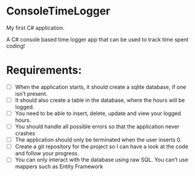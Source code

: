 # ConsoleTimeLogger
My first C# application.

A C# console based time logger app that can be used to track time spent coding!


# Requirements:
- [ ] When the application starts, it should create a sqlite database, if one isn’t present.
- [ ] It should also create a table in the database, where the hours will be logged.
- [ ] You need to be able to insert, delete, update and view your logged hours. 
- [ ] You should handle all possible errors so that the application never crashes 
- [ ] The application should only be terminated when the user inserts 0. 
- [ ] Create a git repository for the project so I can have a look at the code and follow your progress.
- [ ] You can only interact with the database using raw SQL. You can’t use mappers such as Entity Framework
